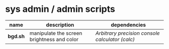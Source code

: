 # sys admin / admin scripts

| name       | description                                | dependencies                                    |
| ---------- | ------------------------------------------ | ----------------------------------------------- |
| **bgd.sh** | manipulate the screen brightness and color | *Arbitrary precision console calculator (calc)* |
